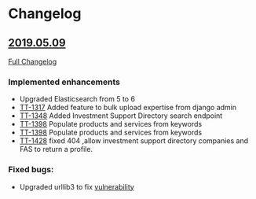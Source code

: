 # Changelog

## [2019.05.09](https://github.com/uktrade/directory-api/releases/tag/2019.05.09)
[Full Changelog](https://github.com/uktrade/directory-api/compare/2019.04.08...2019.05.09)

### Implemented enhancements
- Upgraded Elasticsearch from 5 to 6
- [TT-1317](https://uktrade.atlassian.net/browse/TT-1317) Added feature to bulk upload expertise from django admin
- [TT-1348](https://uktrade.atlassian.net/browse/TT-1348) Added Investment Support Directory search endpoint
- [TT-1398](https://uktrade.atlassian.net/browse/TT-1398) Populate products and services from keywords
- [TT-1398](https://uktrade.atlassian.net/browse/TT-1398) Populate products and services from keywords
- [TT-1428](https://uktrade.atlassian.net/browse/TT-1428) fixed 404 ,allow investment support directory companies and FAS to return a profile. 

### Fixed bugs:

- Upgraded urllib3 to fix [vulnerability](https://nvd.nist.gov/vuln/detail/CVE-2019-11324)
